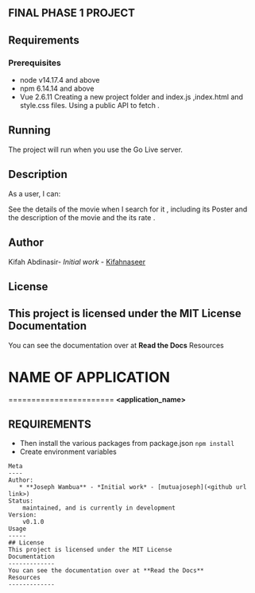 ## FINAL PHASE 1 PROJECT

## Requirements
### Prerequisites
* node v14.17.4 and above
* npm 6.14.14 and above
* Vue 2.6.11
Creating a new project folder and index.js ,index.html and style.css files. Using a public API to fetch .

## Running
The project will run when you use the Go Live server.

## Description
As a user, I can:

See the details of the movie when I search for it , including its Poster and the description of the movie and the its rate .

## Author
Kifah Abdinasir- *Initial work* - [Kifahnaseer](<https://github.com/Kifahnaseer/phase-1-javascript-project-mode.git>)

## License
This project is licensed under the MIT License
Documentation
-------------
You can see the documentation over at **Read the Docs**
Resources

# NAME OF APPLICATION
=======================
**<application_name>** <project description>
## REQUIREMENTS

* Then install the various packages from package.json `npm install`
* Create environment variables
```
Meta
----
Author:
   * **Joseph Wambua** - *Initial work* - [mutuajoseph](<github url link>)
Status:
    maintained, and is currently in development
Version:
    v0.1.0
Usage
-----
## License
This project is licensed under the MIT License
Documentation
-------------
You can see the documentation over at **Read the Docs**
Resources
-------------